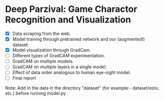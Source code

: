 # Deep Parzival: Game Charactor Recognition and Visualization

- [x] Data scraping from the web.
- [x] Model training through pretrained network and our (augmented!) dataset.
- [x] Model visualization through GradCam.
- [ ] Different types of GradCAM experimentation.
- [ ] GradCAM on multiple models.
- [ ] GradCAM on multiple layers in a single model.
- [ ] Effect of data order analogous to human eye-sight model.
- [ ] Final report

Note: Add in the data in the directory "dataset" (for example:- dataset/ezio, etc.) before running model.py
